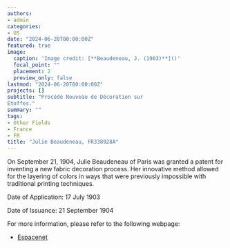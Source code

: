 ```yaml
---
authors:
- admin
categories:
- US
date: "2024-06-20T00:00:00Z"
featured: true
image:
  caption: 'Image credit: [**Beaudeneau, J. (1903)**]()'
  focal_point: ""
  placement: 2
  preview_only: false
lastmod: "2024-06-20T00:00:00Z"
projects: []
subtitle: "Procédé Nouveau de Décoration sur 
Étoffes."
summary: ""
tags:
- Other Fields
- France
- FR
title: "Julie Beaudeneau, FR338928A"
---
```


On September 21, 1904, Julie Beaudeneau of Paris was granted a patent for inventing a new fabric decoration process. Her innovative method allowed for the layering of colors in ways that were previously impossible with traditional printing techniques.

Date of Application: 17 July 1903

Date of Issuance: 21 September 1904

For more information, please refer to the following webpage: 

- [Espacenet](https://worldwide.espacenet.com/patent/search/family/001388182/publication/FR338928A?q=pn%3DFR338928A)
